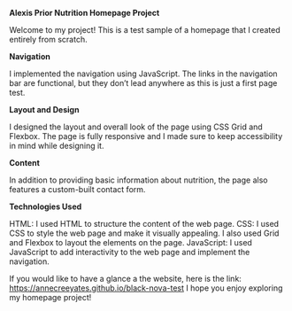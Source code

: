 **Alexis Prior Nutrition Homepage Project**

Welcome to my project! This is a test sample of a homepage that I created entirely from scratch.

**Navigation**

I implemented the navigation using JavaScript. The links in the navigation bar are functional, but they don’t lead anywhere as this is just a first page test.

**Layout and Design**

I designed the layout and overall look of the page using CSS Grid and Flexbox. The page is fully responsive and I made sure to keep accessibility in mind while designing it.

**Content**

In addition to providing basic information about nutrition, the page also features a custom-built contact form.

**Technologies Used**

HTML: I used HTML to structure the content of the web page.
CSS: I used CSS to style the web page and make it visually appealing. I also used Grid and Flexbox to layout the elements on the page.
JavaScript: I used JavaScript to add interactivity to the web page and implement the navigation.

If you would like to have a glance a the website, here is the link: https://annecreeyates.github.io/black-nova-test
I hope you enjoy exploring my homepage project!
